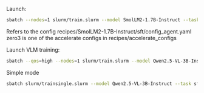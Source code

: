 Launch:
```bash
sbatch --nodes=1 slurm/train.slurm --model SmolLM2-1.7B-Instruct --task sft --config agent --accelerator zero3
```
Refers to the config  recipes/SmolLM2-1.7B-Instruct/sft/config_agent.yaml
zero3 is one of the accelerate configs in recipes/accelerate_configs



Launch VLM training:
```bash
sbatch --qos=high --nodes=1 slurm/train.slurm --model Qwen2.5-VL-3B-Instruct --task sft --config agent --accelerator zero3
```

Simple mode
```bash
sbatch slurm/trainsingle.slurm --model Qwen2.5-VL-3B-Instruct --task sft --config agent
```
